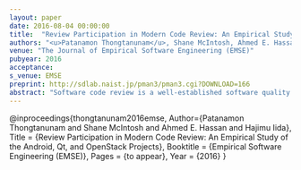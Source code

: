 ```yaml
---
layout: paper
date: 2016-08-04 00:00:00
title:  "Review Participation in Modern Code Review: An Empirical Study of the Android, Qt, and OpenStack Projects"
authors: "<u>Patanamon Thongtanunam</u>, Shane McIntosh, Ahmed E. Hassan, Hajimu Iida"
venue: "The Journal of Empirical Software Engineering (EMSE)"
pubyear: 2016
acceptance: 
s_venue: EMSE
preprint: http://sdlab.naist.jp/pman3/pman3.cgi?DOWNLOAD=166
abstract: "Software code review is a well-established software quality practice. Recently, Modern Code Review (MCR) has been widely adopted in both open source and proprietary projects. Our prior work shows that review participation plays an important role in MCR practices, since the amount of review participation shares a relationship with software quality. However, little is known about which factors influence review participation in the MCR process. Hence, in this study, we set out to investigate the characteristics of patches that: (1) do not attract reviewers, (2) are not discussed, and (3) receive slow initial feedback. Through a case study of 196,712 reviews spread across the Android, Qt, and OpenStack open source projects, we find that the amount of review participation in the past is a significant indicator of patches that will suffer from poor review participation. Moreover, we find that the description length of a patch shares a relationship with the likelihood of receiving poor reviewer participation or discussion, while the purpose of introducing new features can increase the likelihood of receiving slow initial feedback. Our findings suggest that the patches with these characteristics should be given more attention in order to increase review participation, which will likely lead to a more responsive review process."
---
```

@inproceedings{thongtanunam2016emse,
	Author={Patanamon Thongtanunam and Shane McIntosh and Ahmed E. Hassan and Hajimu Iida},
	Title = {Review Participation in Modern Code Review: An Empirical Study of the Android, Qt, and OpenStack Projects},
	Booktitle = {Empirical Software Engineering (EMSE)},
	Pages = {to appear},
	Year = {2016}
}
